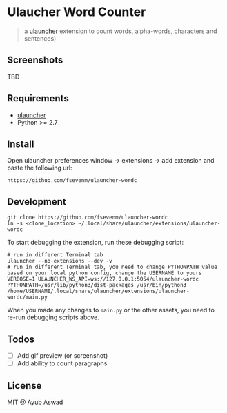 # Ulaucher Word Counter

> a [ulauncher](https://ulauncher.io/) extension to count words, alpha-words, characters and sentences)

## Screenshots
TBD

## Requirements

* [ulauncher](https://ulauncher.io/)
* Python >= 2.7

## Install

Open ulauncher preferences window -> extensions -> add extension and paste the following url:

```https://github.com/fsevenm/ulauncher-wordc```
 

## Development

```shell script
git clone https://github.com/fsevenm/ulauncher-wordc
ln -s <clone_location> ~/.local/share/ulauncher/extensions/ulauncher-wordc
```

To start debugging the extension, run these debugging script:
```shell script
# run in different Terminal tab
ulauncher --no-extensions --dev -v
# run in different Terminal tab, you need to change PYTHONPATH value based on your local python config, change the USERNAME to yours
VERBOSE=1 ULAUNCHER_WS_API=ws://127.0.0.1:5054/ulauncher-wordc PYTHONPATH=/usr/lib/python3/dist-packages /usr/bin/python3 /home/USERNAME/.local/share/ulauncher/extensions/ulauncher-wordc/main.py
```

When you made any changes to `main.py` or the other assets, you need to re-run debugging scripts above.

## Todos
- [ ] Add gif preview (or screenshot)
- [ ] Add ability to count paragraphs

## License 

MIT @ Ayub Aswad

